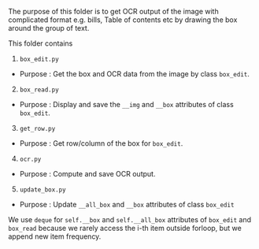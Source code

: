 The purpose of this folder is to get OCR output of the image with complicated 
format e.g. bills, Table of contents etc by drawing the box around the group of 
text.

This folder contains
1.  `box_edit.py`
-	Purpose : Get the box and OCR data from the image by class `box_edit`.
2.  `box_read.py`
-   Purpose : Display and save the `__img` and `__box` attributes of class `box_edit`.
3.  `get_row.py`
-	Purpose : Get row/column of the box for `box_edit`.
4.  `ocr.py`
-   Purpose : Compute and save OCR output.
5.  `update_box.py`
-	Purpose : Update `__all_box` and `__box` attributes of class `box_edit`

We use `deque` for `self.__box` and `self.__all_box` attributes of 
`box_edit` and `box_read` because we rarely access the i-th item outside forloop,
but we append new item frequency.

